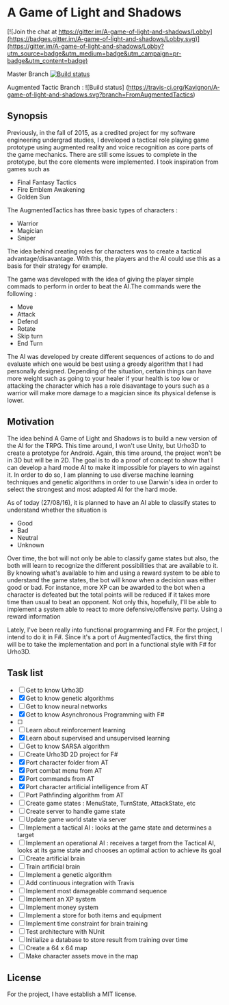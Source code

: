# A Game of Light and Shadows

[![Join the chat at https://gitter.im/A-game-of-light-and-shadows/Lobby](https://badges.gitter.im/A-game-of-light-and-shadows/Lobby.svg)](https://gitter.im/A-game-of-light-and-shadows/Lobby?utm_source=badge&utm_medium=badge&utm_campaign=pr-badge&utm_content=badge)

Master Branch [![Build status](https://ci.appveyor.com/api/projects/status/irnoo2kc6yxv8oia/branch/master?svg=true)](https://ci.appveyor.com/project/Kavignon/a-game-of-light-and-shadows/branch/master)

Augmented Tactic Branch : ![Build status] (https://travis-ci.org/Kavignon/A-game-of-light-and-shadows.svg?branch=FromAugmentedTactics)

## Synopsis

Previously, in the fall of 2015, as a credited project for my software engineering undergrad studies, I developed a tactical role playing game prototype using augmented reality and voice recognition as core parts of the game mechanics. There are still some issues to complete in the prototype, but the core elements were implemented. I took inspiration from games such as 
- Final Fantasy Tactics
- Fire Emblem Awakening 
- Golden Sun

The AugmentedTactics has three basic types of characters : 
- Warrior
- Magician
- Sniper 

The idea behind creating roles for characters was to create a tactical advantage/disavantage. With this, the players and the AI could use this as a basis for their strategy for example.

The game was developed with the idea of giving the player simple commads to perform in order to beat the AI.The commands were the following : 
- Move
- Attack
- Defend 
- Rotate 
- Skip turn 
- End Turn

The AI was developed by create different sequences of actions to do and evaluate which one would be best using a greedy algorithm that I had personally designed. Depending of the situation, certain things can have more weight such as going to your healer if your health is too low or attacking the character which has a role disavantage to yours such as a warrior will make more damage to a magician since its physical defense is lower.

## Motivation

The idea behind A Game of Light and Shadows is to build a new version of the AI for the TRPG. This time around, I won't use Unity, but Urho3D to create a prototype for Android. Again, this time around, the project won't be in 3D but will be in 2D. The goal is to do a proof of concept to show that I can develop a hard mode AI to make it impossible for players to win against it. In order to do so, I am planning to use diverse machine learning techniques and genetic algorithms in order to use Darwin's idea in order to select the strongest and most adapted AI for the hard mode.

As of today (27/08/16), it is planned to have an AI able to classify states to understand whether the situation is 
- Good
- Bad 
- Neutral 
- Unknown

Over time, the bot will not only be able to classify game states but also, the both will learn to recognize the different possibilities that are available to it. By knowing what's available to him and using a reward system to be able to understand the game states, the bot will know when a decision was either good or bad. For instance, more XP can be awarded to the bot when a character is defeated but the total points will be reduced if it takes more time than usual to beat an opponent. Not only this, hopefully, I'll be able to implement a system able to react to more defensive/offensive party. Using a reward information

Lately, I've been really into functional programming and F#. For the project, I intend to do it in F#. Since it's a port of AugmentedTactics, the first thing will be to take the implementation and port in a functional style with F# for Urho3D.

## Task list
- [ ] Get to know Urho3D
- [x] Get to know genetic algorithms
- [ ] Get to know neural networks
- [x] Get to know Asynchronous Programming with F#
- [ ] 
- [ ] Learn about reinforcement learning 
- [x] Learn about supervised and unsupervised learning
- [ ] Get to know SARSA algorithm
- [ ] Create Urho3D 2D project for F#
- [x] Port character folder from AT
- [x] Port combat menu from AT
- [x] Port commands from AT
- [x] Port character artificial intelligence from AT
- [ ] Port Pathfinding algorithm from AT
- [ ] Create game states : MenuState, TurnState, AttackState, etc
- [ ] Create server to handle game state
- [ ] Update game world state via server
- [ ] Implement a tactical AI :  looks at the game state and determines a target
- [ ] Implement an operational AI :  receives a target from the Tactical AI, looks at its game state and chooses an optimal action to achieve its goal
- [ ] Create artificial brain 
- [ ] Train artificial brain
- [ ] Implement a genetic algorithm 
- [ ] Add continuous integration with Travis
- [ ] Implement most damageable command sequence 
- [ ] Implement an XP system 
- [ ] Implement money system 
- [ ] Implement a store for both items and equipment
- [ ] Implement time constraint for brain training 
- [ ] Test architecture with NUnit
- [ ] Initialize a database to store result from training over time
- [ ] Create a 64 x 64 map
- [ ] Make character assets move in the map 

## License 

For the project, I have establish a MIT license.
